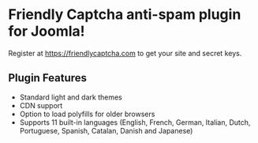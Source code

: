 # Friendly Captcha anti-spam plugin for Joomla!
Register at https://friendlycaptcha.com to get your site and secret keys.

## Plugin Features
- Standard light and dark themes
- CDN support
- Option to load polyfills for older browsers
- Supports 11 built-in languages (English, French, German, Italian, Dutch, Portuguese, Spanish, Catalan, Danish and Japanese)
